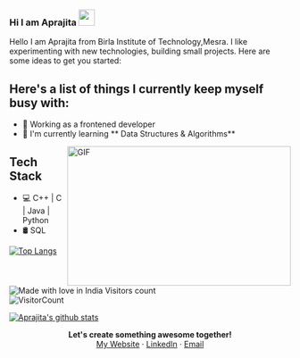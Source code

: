 ### Hi I am Aprajita <img src="https://github.com/TheDudeThatCode/TheDudeThatCode/blob/master/Assets/Hi.gif" width="29px">

Hello I am Aprajita from Birla Institute of Technology,Mesra. I like experimenting with new technologies, building small projects.
Here are some ideas to get you started:
## Here's a list of things I currently keep myself busy with:
* 🌱 Working as a frontened developer  
* 💼 I'm currently learning ** Data Structures & Algorithms**
<img align="right" height="250" width="400" alt="GIF" src="https://miro.medium.com/max/1360/1*IRGHmiGsa16stedQvIaZfw.gif" />


## Tech Stack
* 💻 C++ | C | Java |  Python 
* 🛢️  SQL   

[![Top Langs](https://github-readme-stats.vercel.app/api/top-langs/?username=aprajita479&hide_langs_below=1)](https://github.com/aprajita479/github-readme-stats)

<!---[![ReadMe Card](https://github-readme-stats.vercel.app/api/pin/?username=aprajita479&repo=github-readme-stats)](https://github.com/aprajita479/github-readme-stats)
<!--![Aprajita's github stats](https://github-readme-stats.vercel.app/api?username=aprajita479&hide=["contribs","prs"])
![Aprajita's github stats](https://github-readme-stats.vercel.app/api?username=aprajita479&show_icons=true)
![Aprajita's github stats](https://github-readme-stats.vercel.app/api?username=aprajita479&show_icons=true&theme=radical)
<a href="https://github.com/aprajita479/github-readme-stats">
  <img align="left" src="https://github-readme-stats.vercel.app/api/pin/?username=aprajita479&repo=github-readme-stats" />
</a>
<a href="https://github.com/aprajita479/convoychat">
  <img align="left" src="https://github-readme-stats.vercel.app/api/pin/?username=aprajita479&repo=convoychat" />
</a>     --->
![Made with love in India](https://madewithlove.now.sh/in?heart=true&template=for-the-badge)
Visitors count    
![VisitorCount](https://profile-counter.glitch.me/Aprajita479/count.svg)     

[![Aprajita's github stats](https://github-readme-stats.vercel.app/api?username=aprajita479)](https://github.com/aprajita479/github-readme-stats)   

<p align=center>
<b>Let's create something awesome together!</b> <br>
<a href="http://aprajita479.github.io/">My Website</a> · <a href="https://www.linkedin.com/in/aprajita-kumari-6b1b571b0/">LinkedIn</a> · <a href="aprajitakumari479@gmail.com">Email</a> 
</p>
